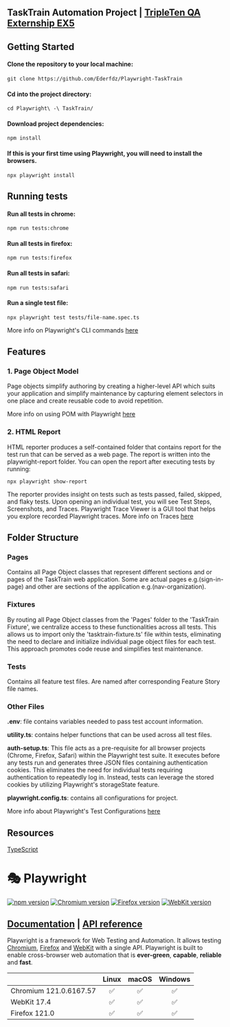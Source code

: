 ## TaskTrain Automation Project | [TripleTen QA Externship EX5](https://tripleten.com/qa-engineer/)

## Getting Started

#### Clone the repository to your local machine:
```
git clone https://github.com/Ederfdz/Playwright-TaskTrain
```

#### Cd into the project directory:
```
cd Playwright\ -\ TaskTrain/
```

#### Download project dependencies:

```
npm install
```

#### If this is your first time using Playwright, you will need to install the browsers.

```
npx playwright install
```
## Running tests

#### Run all tests in chrome:
```
npm run tests:chrome
```
#### Run all tests in firefox:
```
npm run tests:firefox
```
#### Run all tests in safari:
```
npm run tests:safari
```
#### Run a single test file:
```
npx playwright test tests/file-name.spec.ts
```
More info on Playwright's CLI commands [here](https://playwright.dev/docs/test-cli)

## Features

### 1. Page Object Model

Page objects simplify authoring by creating a higher-level API which suits your application and simplify maintenance by capturing element selectors in one place and create reusable code to avoid repetition.

More info on using POM with Playwright [here](https://playwright.dev/docs/pom)


### 2. HTML Report

HTML reporter produces a self-contained folder that contains report for the test run that can be served as a web page.
The report is written into the playwright-report folder. You can open the report after executing tests by running:
```
npx playwright show-report
```
The reporter provides insight on tests such as tests passed, failed, skipped, and flaky tests.
Upon opening an individual test, you will see Test Steps, Screenshots, and Traces.
Playwright Trace Viewer is a GUI tool that helps you explore recorded Playwright traces. More info on Traces [here](https://playwright.dev/docs/trace-viewer)

## Folder Structure

### Pages
Contains all Page Object classes that represent different sections and or pages of the TaskTrain web application.
Some are actual pages e.g.(sign-in-page) and other are sections of the application e.g.(nav-organization).
### Fixtures
By routing all Page Object classes from the 'Pages' folder to the 'TaskTrain Fixture', we centralize access to these functionalities across all tests. This allows us to import only the 'tasktrain-fixture.ts' file within tests, eliminating the need to declare and initialize individual page object files for each test. This approach promotes code reuse and simplifies test maintenance.
### Tests
Contains all feature test files. Are named after corresponding Feature Story file names.

### Other Files

**.env**: file contains variables needed to pass test account information.

**utility.ts**: contains helper functions that can be used across all test files.

**auth-setup.ts**: This file acts as a pre-requisite for all browser projects (Chrome, Firefox, Safari) within the Playwright test suite. It executes before any tests run and generates three JSON files containing authentication cookies. This eliminates the need for individual tests requiring authentication to repeatedly log in. Instead, tests can leverage the stored cookies by utilizing Playwright's storageState feature.

**playwright.config.ts**: contains all configurations for project. 

More info about Playwright's Test Configurations [here](https://playwright.dev/docs/test-configuration) 

## Resources

 [TypeScript](https://www.typescriptlang.org/)

# 🎭 Playwright

[![npm version](https://img.shields.io/npm/v/playwright.svg)](https://www.npmjs.com/package/playwright) <!-- GEN:chromium-version-badge -->[![Chromium version](https://img.shields.io/badge/chromium-121.0.6167.57-blue.svg?logo=google-chrome)](https://www.chromium.org/Home)<!-- GEN:stop --> <!-- GEN:firefox-version-badge -->[![Firefox version](https://img.shields.io/badge/firefox-121.0-blue.svg?logo=firefoxbrowser)](https://www.mozilla.org/en-US/firefox/new/)<!-- GEN:stop --> <!-- GEN:webkit-version-badge -->[![WebKit version](https://img.shields.io/badge/webkit-17.4-blue.svg?logo=safari)](https://webkit.org/)<!-- GEN:stop -->

## [Documentation](https://playwright.dev) | [API reference](https://playwright.dev/docs/api/class-playwright)

Playwright is a framework for Web Testing and Automation. It allows testing [Chromium](https://www.chromium.org/Home), [Firefox](https://www.mozilla.org/en-US/firefox/new/) and [WebKit](https://webkit.org/) with a single API. Playwright is built to enable cross-browser web automation that is **ever-green**, **capable**, **reliable** and **fast**.

|          | Linux | macOS | Windows |
|   :---   | :---: | :---: | :---:   |
| Chromium <!-- GEN:chromium-version -->121.0.6167.57<!-- GEN:stop --> | :white_check_mark: | :white_check_mark: | :white_check_mark: |
| WebKit <!-- GEN:webkit-version -->17.4<!-- GEN:stop --> | :white_check_mark: | :white_check_mark: | :white_check_mark: |
| Firefox <!-- GEN:firefox-version -->121.0<!-- GEN:stop --> | :white_check_mark: | :white_check_mark: | :white_check_mark: |

